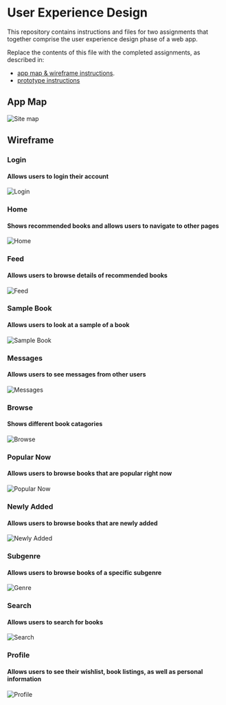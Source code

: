 # User Experience Design

This repository contains instructions and files for two assignments that together comprise the user experience design phase of a web app.

Replace the contents of this file with the completed assignments, as described in:

- [app map & wireframe instructions](instructions-0a-app-map-wireframes.md).
- [prototype instructions](instructions-0b-prototyping.md)

## App Map
![Site map](./ux-design/appmap.png)

## Wireframe

### Login
#### Allows users to login their account
![Login](./ux-design/login_wireframe.png)

### Home
#### Shows recommended books and allows users to navigate to other pages
![Home](./ux-design/home_wireframe.png)

### Feed
#### Allows users to browse details of recommended books
![Feed](./ux-design/feed_wireframe.png)

### Sample Book
#### Allows users to look at a sample of a book
![Sample Book](./ux-design/sampleBook_wireframe.png)

### Messages
#### Allows users to see messages from other users
![Messages](./ux-design/messages_wireframe.png)

### Browse
#### Shows different book catagories
![Browse](./ux-design/browse_wireframe.png)

### Popular Now
#### Allows users to browse books that are popular right now
![Popular Now](./ux-design/popularNow_wireframe.png)

### Newly Added
#### Allows users to browse books that are newly added
![Newly Added](./ux-design/newlyAdded_wireframe.png)

### Subgenre
#### Allows users to browse books of a specific subgenre
![Genre](./ux-design/sampleGenre_wireframe.png)

### Search
#### Allows users to search for books
![Search](./ux-design/search_wireframe.png)

### Profile
#### Allows users to see their wishlist, book listings, as well as personal information
![Profile](./ux-design/profile_wireframe.png)